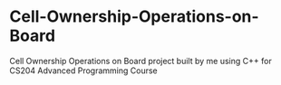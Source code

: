 # Cell-Ownership-Operations-on-Board
Cell Ownership Operations on Board project built by me using C++ for CS204 Advanced Programming Course
